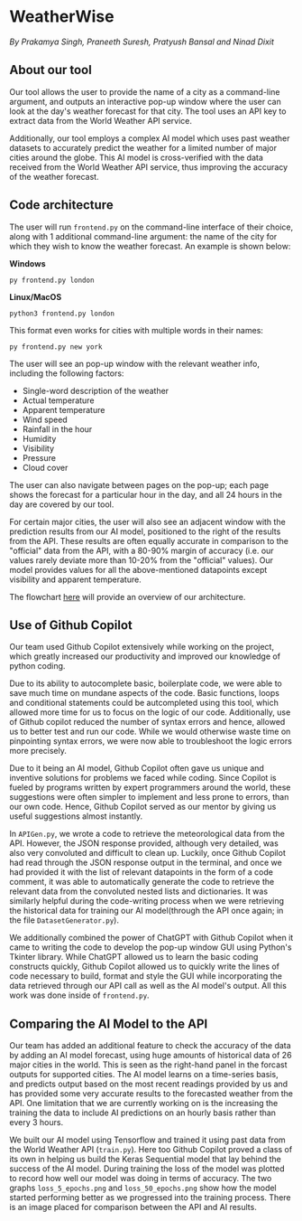 # WeatherWise
_By Prakamya Singh, Praneeth Suresh, Pratyush Bansal and Ninad Dixit_

## About our tool
Our tool allows the user to provide the name of a city as a command-line argument, and outputs an interactive pop-up window where the user can look at the day's weather forecast for that city. The tool uses an API key to extract data from the World Weather API service.

Additionally, our tool employs a complex AI model which uses past weather datasets to accurately predict the weather for a limited number of major cities around the globe. This AI model is cross-verified with the data received from the World Weather API service, thus improving the accuracy of the weather forecast.

## Code architecture
The user will run `frontend.py` on the command-line interface of their choice, along with 1 additional command-line argument: the name of the city for which they wish to know the weather forecast. An example is shown below:

**Windows**
```
py frontend.py london
```

**Linux/MacOS**
```
python3 frontend.py london
```

This format even works for cities with multiple words in their names:
```
py frontend.py new york
```

The user will see an pop-up window with the relevant weather info, including the following factors:
 * Single-word description of the weather
 * Actual temperature
 * Apparent temperature
 * Wind speed
 * Rainfall in the hour
 * Humidity
 * Visibility
 * Pressure
 * Cloud cover

The user can also navigate between pages on the pop-up; each page shows the forecast for a particular hour in the day, and all 24 hours in the day are covered by our tool.

For certain major cities, the user will also see an adjacent window with the prediction results from our AI model, positioned to the right of the results from the API. These results are often equally accurate in comparison to the "official" data from the API, with a 80-90% margin of accuracy (i.e. our values rarely deviate more than 10-20% from the "official" values). Our model provides values for all the above-mentioned datapoints except visibility and apparent temperature.

The flowchart [here](https://cdn.discordapp.com/attachments/1117454328836399147/1122134859683471410/image.png) will provide an overview of our architecture.

## Use of Github Copilot
Our team used Github Copilot extensively while working on the project, which greatly increased our productivity and improved our knowledge of python coding.

Due to its ability to autocomplete basic, boilerplate code, we were able to save much time on mundane aspects of the code. Basic functions, loops and conditional statements could be autcompleted using this tool, which allowed more time for us to focus on the logic of our code. Additionally, use of Github copilot reduced the number of syntax errors and hence, allowed us to better test and run our code. While we would otherwise waste time on pinpointing syntax errors, we were now able to troubleshoot the logic errors more precisely.

Due to it being an AI model, Github Copilot often gave us unique and inventive solutions for problems we faced while coding. Since Copilot is fueled by programs written by expert programmers around the world, these suggestions were often simpler to implement and less prone to errors, than our own code. Hence, Github Copilot served as our mentor by giving us useful suggestions almost instantly.

In `APIGen.py`, we wrote a code to retrieve the meteorological data from the API. However, the JSON response provided, although very detailed, was also very convoluted and difficult to clean up. Luckily, once Github Copilot had read through the JSON response output in the terminal, and once we had provided it with the list of relevant datapoints in the form of a code comment, it was able to automatically generate the code to retrieve the relevant data from the convoluted nested lists and dictionaries. It was similarly helpful during the code-writing process when we were retrieving the historical data for training our AI model(through the API once again; in the file `DatasetGenerator.py`).

We additionally combined the power of ChatGPT with Github Copilot when it came to writing the code to develop the pop-up window GUI using Python's Tkinter library. While ChatGPT allowed us to learn the basic coding constructs quickly, Github Copilot allowed us to quickly write the lines of code necessary to build, format and style the GUI while incorporating the data retrieved through our API call as well as the AI model's output. All this work was done inside of `frontend.py`.

## Comparing the AI Model to the API
Our team has added an additional feature to check the accuracy of the data by adding an AI model forecast, using huge amounts of historical data of 26 major cities in the world. This is seen as the right-hand panel in the forcast outputs for supported cities. The AI model learns on a time-series basis, and predicts output based on the most recent readings provided by us and has provided some very accurate results to the forecasted weather from the API. One limitation that we are currently working on is the increasing the training the data to include AI predictions on an hourly basis rather than every 3 hours.

We built our AI model using Tensorflow and trained it using past data from the World Weather API (`train.py`). Here too Github Copilot proved a class of its own in helping us build the Keras Sequential model that lay behind the success of the AI model. During training the loss of the model was plotted to record how well our model was doing in terms of accuracy. The two graphs `loss_5_epochs.png` and `loss_50_epochs.png` show how the model started performing better as we progressed into the training process. There is an image placed for comparison between the API and AI results.